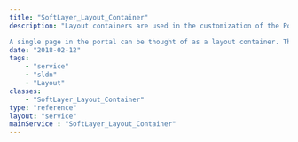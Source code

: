 ```yaml
---
title: "SoftLayer_Layout_Container"
description: "Layout containers are used in the customization of the Portal 4 customer experience. 

A single page in the portal can be thought of as a layout container. The container houses individual [[SoftLayer_Layout_Item|layout items]], which are the elements of the page (e.g., Ticket list). Layout containers can be added to [[SoftLayer_Layout_Profile|layout profiles]], allowing for full customization of the container's related items. "
date: "2018-02-12"
tags:
    - "service"
    - "sldn"
    - "Layout"
classes:
    - "SoftLayer_Layout_Container"
type: "reference"
layout: "service"
mainService : "SoftLayer_Layout_Container"
---
```


